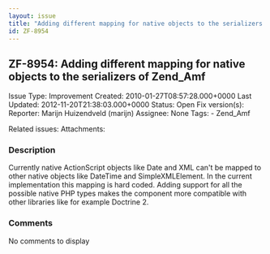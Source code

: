 ```yaml
---
layout: issue
title: "Adding different mapping for native objects to the serializers of Zend_Amf"
id: ZF-8954
---
```


ZF-8954: Adding different mapping for native objects to the serializers of Zend\_Amf
------------------------------------------------------------------------------------

 Issue Type: Improvement Created: 2010-01-27T08:57:28.000+0000 Last Updated: 2012-11-20T21:38:03.000+0000 Status: Open Fix version(s): 
 Reporter:  Marijn Huizendveld (marijn)  Assignee:  None  Tags: - Zend\_Amf
 
 Related issues: 
 Attachments: 
### Description

Currently native ActionScript objects like Date and XML can't be mapped to other native objects like DateTime and SimpleXMLElement. In the current implementation this mapping is hard coded. Adding support for all the possible native PHP types makes the component more compatible with other libraries like for example Doctrine 2.

 

 

### Comments

No comments to display